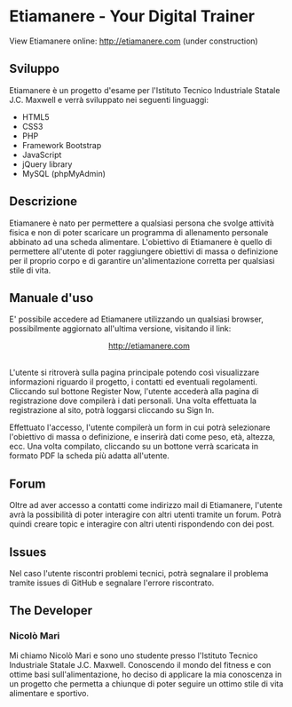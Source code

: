 # Etiamanere - Your Digital Trainer
View Etiamanere online: http://etiamanere.com (under construction)<br>

## Sviluppo
Etiamanere è un progetto d'esame per l'Istituto Tecnico Industriale Statale J.C. Maxwell e verrà sviluppato nei seguenti linguaggi:

  - HTML5
  - CSS3 
  - PHP
  - Framework Bootstrap
  - JavaScript
  - jQuery library
  - MySQL (phpMyAdmin)
  
## Descrizione
Etiamanere è nato per permettere a qualsiasi persona che svolge attività fisica e non di poter scaricare un programma di allenamento personale abbinato ad una scheda alimentare. L'obiettivo di Etiamanere è quello di permettere all'utente di poter raggiungere obiettivi di massa o definizione per il proprio corpo e di garantire un'alimentazione corretta per qualsiasi stile di vita.

## Manuale d'uso
E' possibile accedere ad Etiamanere utilizzando un qualsiasi browser, possibilmente aggiornato all'ultima versione, visitando il link: <br><p align="center">http://etiamanere.com</p><br>
L'utente si ritroverà sulla pagina principale potendo così visualizzare informazioni riguardo il progetto, i contatti ed eventuali regolamenti. Cliccando sul bottone Register Now, l'utente accederà alla pagina di registrazione dove compilerà i dati personali. Una volta effettuata la registrazione al sito, potrà loggarsi cliccando su Sign In. 

Effettuato l'accesso, l'utente compilerà un form in cui potrà selezionare l'obiettivo di massa o definizione, e inserirà dati come peso, età, altezza, ecc. Una volta compilato, cliccando su un bottone verrà scaricata in formato PDF la scheda più adatta all'utente.

## Forum
Oltre ad aver accesso a contatti come indirizzo mail di Etiamanere, l'utente avrà la possibilità di poter interagire con altri utenti tramite un forum. Potrà quindi creare topic e interagire con altri utenti rispondendo con dei post.

## Issues
Nel caso l'utente riscontri problemi tecnici, potrà segnalare il problema tramite issues di GitHub e segnalare l'errore riscontrato.

## The Developer
### Nicolò Mari
Mi chiamo Nicolò Mari e sono uno studente presso l'Istituto Tecnico Industriale Statale J.C. Maxwell. Conoscendo il mondo del fitness e con ottime basi sull'alimentazione, ho deciso di applicare la mia conoscenza in un progetto che permetta a chiunque di poter seguire un ottimo stile di vita alimentare e sportivo.  
